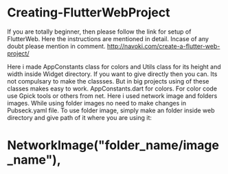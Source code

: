 # Creating-FlutterWebProject
If you are totally beginner, then please follow the link for setup of FlutterWeb. Here the instructions are mentioned in detail. Incase of any doubt please mention in comment.
http://navoki.com/create-a-flutter-web-project/

Here i made AppConstants class for colors  and Utils class for its height and width inside Widget directory. If you want  to give directly then you can. Its not compulsary to make the classses. But in big projects using of these classes makes easy to work.
AppConstants.dart for colors. For color code use Gpick tools or others from net.
Here i used network image and folders images. While using folder images no need to make changes in Pubseck.yaml file.
To use folder image, simply make an folder inside web directory and give path of it where you are using it:
  # NetworkImage("folder_name/image_name"),
  

